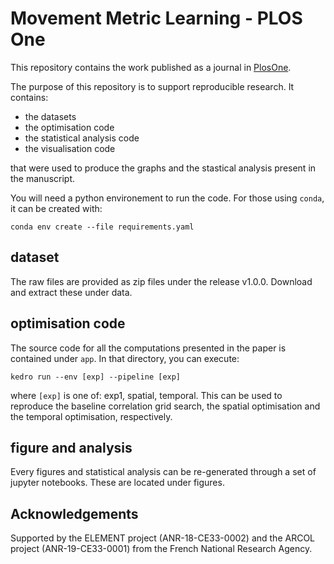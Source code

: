 # Movement Metric Learning - PLOS One

This repository contains the work published as a journal in [PlosOne](https://journals.plos.org/plosone/article?id=10.1371/journal.pone.0272509).

The purpose of this repository is to support reproducible research. It contains:
- the datasets
- the optimisation code
- the statistical analysis code
- the visualisation code

that were used to produce the graphs and the stastical analysis present in the manuscript.

You will need a python environement to run the code. For those using `conda`, it can be created with:

```
conda env create --file requirements.yaml
```

## dataset
The raw files are provided as zip files under the release v1.0.0. Download and extract these under data.

## optimisation code
The source code for all the computations presented in the paper is contained under `app`.
In that directory, you can execute:

```
kedro run --env [exp] --pipeline [exp]
```

where `[exp]` is one of: exp1, spatial, temporal. This can be used to reproduce the baseline correlation grid search, the spatial optimisation and the temporal optimisation, respectively.

## figure and analysis
Every figures and statistical analysis can be re-generated through a set of jupyter notebooks.
These are located under figures.

## Acknowledgements

Supported by the ELEMENT project (ANR-18-CE33-0002) and the ARCOL project (ANR-19-CE33-0001) from the French National Research Agency.
